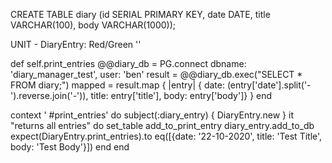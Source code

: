 CREATE TABLE diary (id SERIAL PRIMARY KEY, date DATE, title VARCHAR(100), body VARCHAR(1000));



UNIT - DiaryEntry: Red/Green ''



def self.print_entries
  @@diary_db = PG.connect dbname: 'diary_manager_test', user: 'ben'
  result = @@diary_db.exec("SELECT * FROM diary;")
  mapped = result.map { |entry| { date: (entry['date'].split('-').reverse.join('-')), title: entry['title'], body: entry['body']} }
end

context ' #print_entries' do
  subject(:diary_entry) { DiaryEntry.new }
  it "returns all entries" do
    set_table
    add_to_print_entry
    diary_entry.add_to_db
    expect(DiaryEntry.print_entries).to eq([{date: '22-10-2020', title: 'Test Title', body: 'Test Body'}])
  end
end
